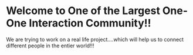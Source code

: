# Welcome to One of the Largest One-One Interaction Community!!


We are trying to work on a real life project....which will help us to connect different people in the entier world!!! 
